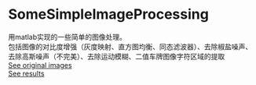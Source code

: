 # SomeSimpleImageProcessing
用matlab实现的一些简单的图像处理。<br>
包括图像的对比度增强（灰度映射、直方图均衡、同态滤波器）、去除椒盐噪声、去除高斯噪声（不完美）、去除运动模糊、二值车牌图像字符区域的提取<br>
[See original images](/original_images)<br>
[See results](/results)<br>
